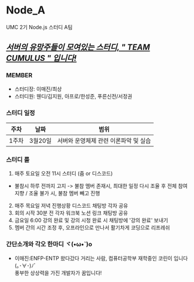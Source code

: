 # Node_A
UMC 2기 Node.js 스터디 A팀</br>
## <u>**_서버의 유망주들이 모여있는 스터디, " TEAM CUMULUS " 입니다!_**</u> 
### MEMBER </br>
  + 스터디장: 이매진/최상</br>
  + 스터디원: 웬디/김지원, 아프로/한성준, 푸른신전/서정권

### 스터디 일정 </br>
| 주차 | 날짜 | 범위 |
|:---:|:---:|:---:|
| 1주차 | 3월20일 | 서버와 운영체제 관련 이론파악 및 실습 |

### 스터디 룰 </br>
  1. 매주 토요일 오전 11시 스터디 (줌 or 디스코드)</br>
   + 불참시 하루 전까지 고지 -> 불참 멤버 존재시, 최대한 일정 다시 조율 후 전체 참여 지향 / 조율 불가 시, 불참 멤버 빼고 진행</br>
  2. 매주 목요일 저녁 진행상황 디스코드 채팅방 각자 공유</br>
  3. 회의 시작 30분 전 각자 워크북 노션 링크 채팅방 공유</br>
  4. 금요일 6:00 강의 완료 및 강의 시청 완료 시 채팅방에 '강의 완료' 보내기</br>
  5. 멤버 간의 시간 조정 후, 오프라인으로 만나서 활기차게 코딩으로 리프레쉬</br>

### 간단소개와 각오 한마디 ヾ(•ω•`)o </br>
  + 이매진:ENFP-ENTP 왔다갔다 거리는 사람, 컴퓨터공학부 재학중인 코린이 입니다 (｡･∀･)ﾉﾞ</br>
           풍부한 상상력을 가진 개발자가 꿈입니다!</br>
